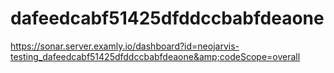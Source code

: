 # dafeedcabf51425dfddccbabfdeaone
https://sonar.server.examly.io/dashboard?id=neojarvis-testing_dafeedcabf51425dfddccbabfdeaone&amp;codeScope=overall
